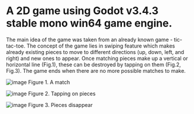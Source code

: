 # A 2D game using Godot v3.4.3 stable mono win64 game engine.

The main idea of the game was taken from an already known game - tic-tac-toe. The concept of the game lies in swiping feature which makes already existing pieces to move to different directions (up, down, left, and right) and new ones to appear. Once matching pieces make up a vertical or horizontal line (Fig.1), these can  be destroyed by tapping on them (Fig.2, Fig.3). The game ends when there are no more possible matches to make.



![image](https://github.com/LauraNaslenaite/Game/assets/55388383/02b275d9-d11b-4277-ba68-cba6f08353b2)
Figure 1. A match

![image](https://github.com/LauraNaslenaite/Game/assets/55388383/415014fb-5b8f-4041-9efc-533c7063546a)
Figure 2. Tapping on pieces

![image](https://github.com/LauraNaslenaite/Game/assets/55388383/dde22ecf-5d07-4627-a536-d95cc91a9372)
Figure 3. Pieces disappear

